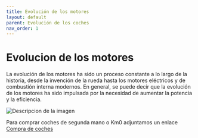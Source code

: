 ```yaml
---
title: Evolución de los motores
layout: default
parent: Evolución de los coches
nav_order: 1
---
```

# Evolucion de los motores
La evolución de los motores ha sido un proceso constante a lo largo de la historia, desde la invención de la rueda hasta los motores eléctricos y de combustión interna modernos. En general, se puede decir que la evolución de los motores ha sido impulsada por la necesidad de aumentar la potencia y la eficiencia.

<img src="https://encrypted-tbn0.gstatic.com/images?q=tbn:ANd9GcTAyedlRTw7yo762fUOclayP28EKxDXgmr1xjC5k6oAbtN_47_d9BjPdSZluprE2YTNOwo&usqp=CAU" alt="Descripcion de la imagen">

Para comprar coches de segunda mano o Km0 adjuntamos un enlace
[Compra de coches]


[Compra de coches]:https://www.milanuncios.com/coches-de-segunda-mano/coches-net.htm
